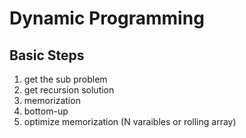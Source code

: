 # Dynamic Programming

## Basic Steps
1. get the sub problem
2. get recursion solution
3. memorization
4. bottom-up
5. optimize memorization (N varaibles or rolling array)

